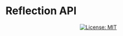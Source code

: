 <p align="center">
    <h1>Reflection API</h1>
</p>

<p align="center">
    <a href="LICENSE">
        <img src="https://img.shields.io/badge/license-MIT-green" alt="License: MIT" />
    </a>
</p>
